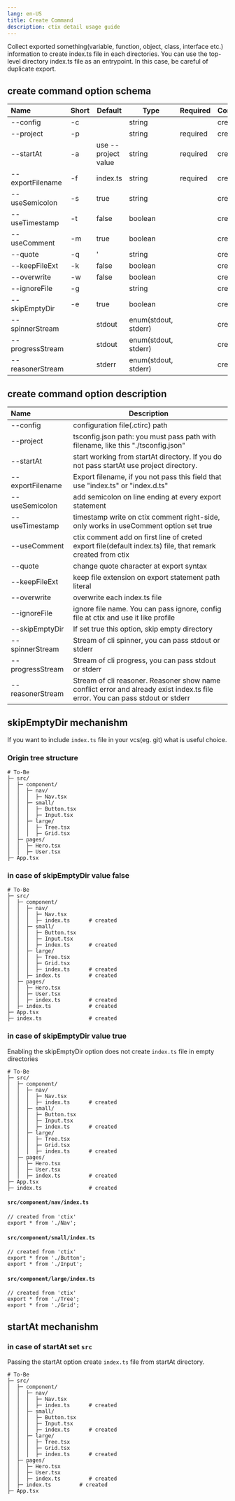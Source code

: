 ```yaml
---
lang: en-US
title: Create Command
description: ctix detail usage guide
---
```


Collect exported something(variable, function, object, class, interface etc.) information to create index.ts file in each directories. You can use the top-level directory index.ts file as an entrypoint. In this case, be careful of duplicate export.

## create command option schema

| Name             | Short | Default             | Type                 | Required | Command |
| :--------------- | ----- | ------------------- | -------------------- | -------- | ------- |
| --config         | -c    |                     | string               |          | create  |
| --project        | -p    |                     | string               | required | create  |
| --startAt        | -a    | use --project value | string               | required | create  |
| --exportFilename | -f    | index.ts            | string               | required | create  |
| --useSemicolon   | -s    | true                | string               |          | create  |
| --useTimestamp   | -t    | false               | boolean              |          | create  |
| --useComment     | -m    | true                | boolean              |          | create  |
| --quote          | -q    | '                   | string               |          | create  |
| --keepFileExt    | -k    | false               | boolean              |          | create  |
| --overwrite      | -w    | false               | boolean              |          | create  |
| --ignoreFile     | -g    |                     | string               |          | create  |
| --skipEmptyDir   | -e    | true                | boolean              |          | create  |
| --spinnerStream  |       | stdout              | enum(stdout, stderr) |          | create  |
| --progressStream |       | stdout              | enum(stdout, stderr) |          | create  |
| --reasonerStream |       | stderr              | enum(stdout, stderr) |          | create  |

## create command option description

| Name             | Description                                                                                                                    |
| :--------------- | ------------------------------------------------------------------------------------------------------------------------------ |
| --config         | configuration file(.ctirc) path                                                                                                |
| --project        | tsconfig.json path: you must pass path with filename, like this "./tsconfig.json"                                              |
| --startAt        | start working from startAt directory. If you do not pass startAt use project directory.                                        |
| --exportFilename | Export filename, if you not pass this field that use "index.ts" or "index.d.ts"                                                |
| --useSemicolon   | add semicolon on line ending at every export statement                                                                         |
| --useTimestamp   | timestamp write on ctix comment right-side, only works in useComment option set true                                           |
| --useComment     | ctix comment add on first line of creted export file(default index.ts) file, that remark created from ctix                     |
| --quote          | change quote character at export syntax                                                                                        |
| --keepFileExt    | keep file extension on export statement path literal                                                                           |
| --overwrite      | overwrite each index.ts file                                                                                                   |
| --ignoreFile     | ignore file name. You can pass ignore, config file at ctix and use it like profile                                             |
| --skipEmptyDir   | If set true this option, skip empty directory                                                                                  |
| --spinnerStream  | Stream of cli spinner, you can pass stdout or stderr                                                                           |
| --progressStream | Stream of cli progress, you can pass stdout or stderr                                                                          |
| --reasonerStream | Stream of cli reasoner. Reasoner show name conflict error and already exist index.ts file error. You can pass stdout or stderr |

## skipEmptyDir mechanishm

If you want to include `index.ts` file in your vcs(eg. git) what is useful choice.

### Origin tree structure

```text
# To-Be
├─ src/
│  ├─ component/
│  │  ├─ nav/
│  │  │  ├─ Nav.tsx
│  │  ├─ small/
│  │  │  ├─ Button.tsx
│  │  │  ├─ Input.tsx
│  │  ├─ large/
│  │  │  ├─ Tree.tsx
│  │  │  ├─ Grid.tsx
│  ├─ pages/
│  │  ├─ Hero.tsx
│  │  ├─ User.tsx
├─ App.tsx
```

### in case of skipEmptyDir value false

```text
# To-Be
├─ src/
│  ├─ component/
│  │  ├─ nav/
│  │  │  ├─ Nav.tsx
│  │  │  ├─ index.ts      # created
│  │  ├─ small/
│  │  │  ├─ Button.tsx
│  │  │  ├─ Input.tsx
│  │  │  ├─ index.ts      # created
│  │  ├─ large/
│  │  │  ├─ Tree.tsx
│  │  │  ├─ Grid.tsx
│  │  │  ├─ index.ts      # created
│  │  ├─ index.ts         # created
│  ├─ pages/
│  │  ├─ Hero.tsx
│  │  ├─ User.tsx
│  │  ├─ index.ts         # created
│  ├─ index.ts            # created
├─ App.tsx
├─ index.ts               # created
```

### in case of skipEmptyDir value true

Enabling the skipEmptyDir option does not create `index.ts` file in empty directories

```text
# To-Be
├─ src/
│  ├─ component/
│  │  ├─ nav/
│  │  │  ├─ Nav.tsx
│  │  │  ├─ index.ts      # created
│  │  ├─ small/
│  │  │  ├─ Button.tsx
│  │  │  ├─ Input.tsx
│  │  │  ├─ index.ts      # created
│  │  ├─ large/
│  │  │  ├─ Tree.tsx
│  │  │  ├─ Grid.tsx
│  │  │  ├─ index.ts      # created
│  ├─ pages/
│  │  ├─ Hero.tsx
│  │  ├─ User.tsx
│  │  ├─ index.ts         # created
├─ App.tsx
├─ index.ts               # created
```

#### `src/component/nav/index.ts`

```text
// created from 'ctix'
export * from './Nav';
```

#### `src/component/small/index.ts`

```text
// created from 'ctix'
export * from './Button';
export * from './Input';
```

#### `src/component/large/index.ts`

```text
// created from 'ctix'
export * from './Tree';
export * from './Grid';
```

## startAt mechanishm

### in case of startAt set `src`

Passing the startAt option create `index.ts` file from startAt directory.

```text
# To-Be
├─ src/
│  ├─ component/
│  │  ├─ nav/
│  │  │  ├─ Nav.tsx
│  │  │  ├─ index.ts      # created
│  │  ├─ small/
│  │  │  ├─ Button.tsx
│  │  │  ├─ Input.tsx
│  │  │  ├─ index.ts      # created
│  │  ├─ large/
│  │  │  ├─ Tree.tsx
│  │  │  ├─ Grid.tsx
│  │  │  ├─ index.ts      # created
│  ├─ pages/
│  │  ├─ Hero.tsx
│  │  ├─ User.tsx
│  │  ├─ index.ts         # created
│  ├─ index.ts         # created
├─ App.tsx
```
